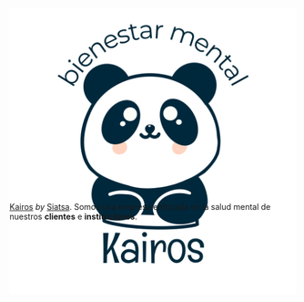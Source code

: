 <!--

**Here are some ideas to get you started:**

🙋‍♀️ A short introduction - what is your organization all about?
🌈 Contribution guidelines - how can the community get involved?
👩‍💻 Useful resources - where can the community find your docs? Is there anything else the community should know?
🍿 Fun facts - what does your team eat for breakfast?
🧙 Remember, you can do mighty things with the power of [Markdown](https://docs.github.com/github/writing-on-github/getting-started-with-writing-and-formatting-on-github/basic-writing-and-formatting-syntax)
-->
# Kairos

Aquí llevamos el control y desarollo de los productos que ofrecemos en KAIROS para más información visita [nuestra página](https://bienestarkairos.com).

<div style="height: 150px; display: flex; align-items: center; justify-content: center;">
    <img src="assets/images/logo.png" />
</div>

[Kairos](bienestarkairos.com) _by_ [Siatsa](siatsa.com). Somos una empresa enfocada en la salud mental de nuestros __clientes__ e __instituciones__.
